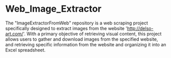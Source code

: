 # Web_Image_Extractor

The "ImageExtractorFromWeb" repository is a web scraping project specifically designed to extract images from the website 'http://delso-art.com/'. 
With a primary objective of retrieving visual content, this project allows users to gather and download images from the specified website,
and retrieving specific information from the website and organizing it into an Excel spreadsheet.


